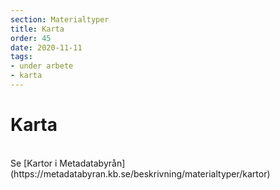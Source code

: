 ```yaml
---
section: Materialtyper
title: Karta
order: 45
date: 2020-11-11
tags:
- under arbete
- karta
--- 
```


# Karta
<br>
Se [Kartor i Metadatabyrån](https://metadatabyran.kb.se/beskrivning/materialtyper/kartor)
